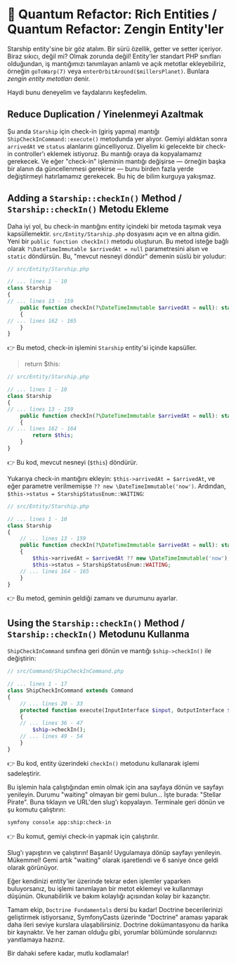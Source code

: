 # 🧠 Quantum Refactor: Rich Entities / Quantum Refactor: Zengin Entity'ler

Starship entity'sine bir göz atalım. Bir sürü özellik, getter ve setter içeriyor. Biraz sıkıcı, değil mi? Olmak zorunda değil! Entity'ler standart PHP sınıfları olduğundan, iş mantığımızı tanımlayan anlamlı ve açık metotlar ekleyebiliriz, örneğin `goToWarp(7)` veya `enterOrbitAround($millersPlanet)`. Bunlara *zengin entity metotları* denir.

Haydi bunu deneyelim ve faydalarını keşfedelim.

## Reduce Duplication / Yinelenmeyi Azaltmak

Şu anda `Starship` için check-in (giriş yapma) mantığı `ShipCheckInCommand::execute()` metodunda yer alıyor. Gemiyi aldıktan sonra `arrivedAt` ve `status` alanlarını güncelliyoruz. Diyelim ki gelecekte bir check-in controller'ı eklemek istiyoruz. Bu mantığı oraya da kopyalamamız gerekecek. Ve eğer "check-in" işleminin mantığı değişirse — örneğin başka bir alanın da güncellenmesi gerekirse — bunu birden fazla yerde değiştirmeyi hatırlamamız gerekecek. Bu hiç de bilim kurguya yakışmaz.

## Adding a `Starship::checkIn()` Method / `Starship::checkIn()` Metodu Ekleme

Daha iyi yol, bu check-in mantığını entity içindeki bir metoda taşımak veya kapsüllemektir. `src/Entity/Starship.php` dosyasını açın ve en altına gidin. Yeni bir `public function checkIn()` metodu oluşturun. Bu metod isteğe bağlı olarak `?\DateTimeImmutable $arrivedAt = null` parametresini alsın ve `static` döndürsün. Bu, "mevcut nesneyi döndür" demenin süslü bir yoludur:

```php
// src/Entity/Starship.php

// ... lines 1 - 10
class Starship
{
// ... lines 13 - 159
    public function checkIn(?\DateTimeImmutable $arrivedAt = null): static
    {
// ... lines 162 - 165
    }
}
```

👉 Bu metod, check-in işlemini `Starship` entity'si içinde kapsüller.

> return $this:

```php 
// src/Entity/Starship.php

// ... lines 1 - 10
class Starship
{
// ... lines 13 - 159
    public function checkIn(?\DateTimeImmutable $arrivedAt = null): static
    {
// ... lines 162 - 164
        return $this;
    }
}
```

👉 Bu kod, mevcut nesneyi (`$this`) döndürür.

Yukarıya check-in mantığını ekleyin: `$this->arrivedAt = $arrivedAt`, ve eğer parametre verilmemişse `?? new \DateTimeImmutable('now')`. Ardından, `$this->status = StarshipStatusEnum::WAITING`:

```php 
// src/Entity/Starship.php

// ... lines 1 - 10
class Starship
{
    // ... lines 13 - 159
    public function checkIn(?\DateTimeImmutable $arrivedAt = null): static
    {
        $this->arrivedAt = $arrivedAt ?? new \DateTimeImmutable('now');
        $this->status = StarshipStatusEnum::WAITING;
    // ... lines 164 - 165
    }
}
```

👉 Bu metod, geminin geldiği zamanı ve durumunu ayarlar.

## Using the `Starship::checkIn()` Method /  `Starship::checkIn()` Metodunu Kullanma

`ShipCheckInCommand` sınıfına geri dönün ve mantığı `$ship->checkIn()` ile değiştirin:

```php
// src/Command/ShipCheckInCommand.php

// ... lines 1 - 17
class ShipCheckInCommand extends Command
{
    // ... lines 20 - 33
    protected function execute(InputInterface $input, OutputInterface $output): int
    {
    // ... lines 36 - 47
        $ship->checkIn();
    // ... lines 49 - 54
    }
}
```

👉 Bu kod, entity üzerindeki `checkIn()` metodunu kullanarak işlemi sadeleştirir.

Bu işlemin hala çalıştığından emin olmak için ana sayfaya dönün ve sayfayı yenileyin. Durumu "waiting" olmayan bir gemi bulun... İşte burada: "Stellar Pirate". Buna tıklayın ve URL'den slug'ı kopyalayın. Terminale geri dönün ve şu komutu çalıştırın:

```bash
symfony console app:ship:check-in
```

👉 Bu komut, gemiyi check-in yapmak için çalıştırılır.

Slug'ı yapıştırın ve çalıştırın! Başarılı! Uygulamaya dönüp sayfayı yenileyin. Mükemmel! Gemi artık "waiting" olarak işaretlendi ve 6 saniye önce geldi olarak görünüyor.

Eğer kendinizi entity'ler üzerinde tekrar eden işlemler yaparken buluyorsanız, bu işlemi tanımlayan bir metot eklemeyi ve kullanmayı düşünün. Okunabilirlik ve bakım kolaylığı açısından kolay bir kazançtır.

Tamam ekip, `Doctrine Fundamentals` dersi bu kadar! Doctrine becerilerinizi geliştirmek istiyorsanız, SymfonyCasts üzerinde "Doctrine" araması yaparak daha ileri seviye kurslara ulaşabilirsiniz. Doctrine dokümantasyonu da harika bir kaynaktır. Ve her zaman olduğu gibi, yorumlar bölümünde sorularınızı yanıtlamaya hazırız.

Bir dahaki sefere kadar, mutlu kodlamalar!
